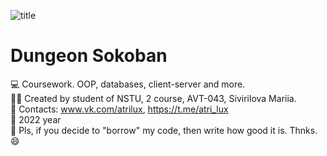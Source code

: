 ![title](https://user-images.githubusercontent.com/90695137/170868424-8ab2d8b5-669d-4b93-8ea2-40c874bdd692.jpg)
# Dungeon Sokoban
💻 Coursework. OOP, databases, client-server and more. <br />
👩‍🎓 Created by student of NSTU, 2 course, AVT-043, Sivirilova Mariia. <br />
📡 Contacts: www.vk.com/atrilux, https://t.me/atri_lux<br />
📆 2022 year <br />
🥺 Pls, if you decide to "borrow" my code, then write how good it is. Thnks. 😄

